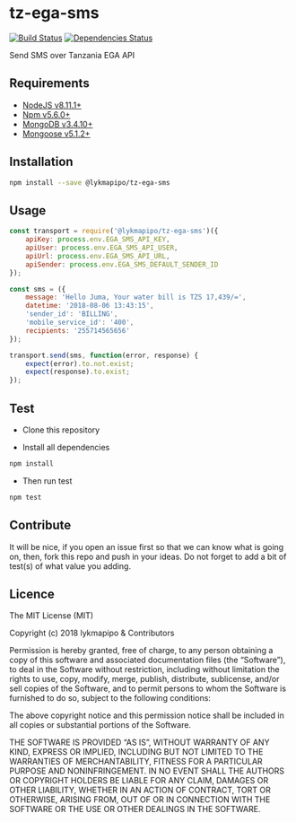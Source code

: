 # tz-ega-sms

[![Build Status](https://travis-ci.org/lykmapipo/tz-ega-sms.svg?branch=master)](https://travis-ci.org/lykmapipo/tz-ega-sms)
[![Dependencies Status](https://david-dm.org/lykmapipo/tz-ega-sms/status.svg)](https://david-dm.org/lykmapipo/tz-ega-sms)

Send SMS over Tanzania EGA API

## Requirements

- [NodeJS v8.11.1+](https://nodejs.org)
- [Npm v5.6.0+](https://www.npmjs.com/)
- [MongoDB v3.4.10+](https://www.mongodb.com/)
- [Mongoose v5.1.2+](https://github.com/Automattic/mongoose)

## Installation

```sh
npm install --save @lykmapipo/tz-ega-sms
```

## Usage

```js
const transport = require('@lykmapipo/tz-ega-sms')({
    apiKey: process.env.EGA_SMS_API_KEY,
    apiUser: process.env.EGA_SMS_API_USER,
    apiUrl: process.env.EGA_SMS_API_URL,
    apiSender: process.env.EGA_SMS_DEFAULT_SENDER_ID
});

const sms = ({
    message: 'Hello Juma, Your water bill is TZS 17,439/=',
    datetime: '2018-08-06 13:43:15',
    'sender_id': 'BILLING',
    'mobile_service_id': '400',
    recipients: '255714565656'
});

transport.send(sms, function(error, response) {
    expect(error).to.not.exist;
    expect(response).to.exist;
});
```

## Test

- Clone this repository

- Install all dependencies

```sh
npm install
```

- Then run test

```sh
npm test
```

## Contribute

It will be nice, if you open an issue first so that we can know what is going on, then, fork this repo and push in your ideas. Do not forget to add a bit of test(s) of what value you adding.

## Licence

The MIT License (MIT)

Copyright (c) 2018 lykmapipo & Contributors

Permission is hereby granted, free of charge, to any person obtaining a copy of this software and associated documentation files (the “Software”), to deal in the Software without restriction, including without limitation the rights to use, copy, modify, merge, publish, distribute, sublicense, and/or sell copies of the Software, and to permit persons to whom the Software is furnished to do so, subject to the following conditions:

The above copyright notice and this permission notice shall be included in all copies or substantial portions of the Software.

THE SOFTWARE IS PROVIDED “AS IS”, WITHOUT WARRANTY OF ANY KIND, EXPRESS OR IMPLIED, INCLUDING BUT NOT LIMITED TO THE WARRANTIES OF MERCHANTABILITY, FITNESS FOR A PARTICULAR PURPOSE AND NONINFRINGEMENT. IN NO EVENT SHALL THE AUTHORS OR COPYRIGHT HOLDERS BE LIABLE FOR ANY CLAIM, DAMAGES OR OTHER LIABILITY, WHETHER IN AN ACTION OF CONTRACT, TORT OR OTHERWISE, ARISING FROM, OUT OF OR IN CONNECTION WITH THE SOFTWARE OR THE USE OR OTHER DEALINGS IN THE SOFTWARE.
